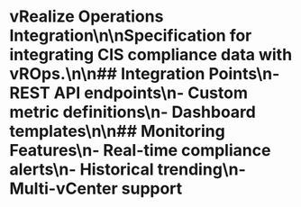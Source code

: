 # vRealize Operations Integration\n\nSpecification for integrating CIS compliance data with vROps.\n\n## Integration Points\n- REST API endpoints\n- Custom metric definitions\n- Dashboard templates\n\n## Monitoring Features\n- Real-time compliance alerts\n- Historical trending\n- Multi-vCenter support
